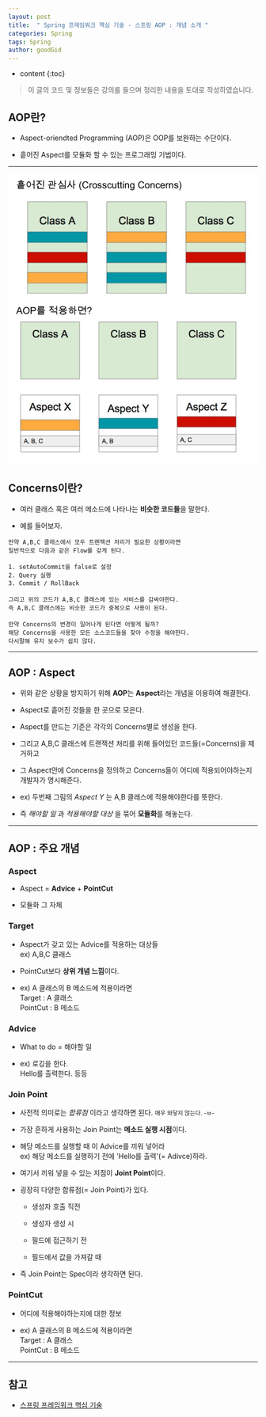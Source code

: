 ```yaml
---
layout: post
title:  " Spring 프레임워크 핵심 기술 - 스프링 AOP : 개념 소개 "
categories: Spring
tags: Spring
author: goodGid
---
```

* content
{:toc}

> 이 글의 코드 및 정보들은 강의를 들으며 정리한 내용을 토대로 작성하였습니다.


## AOP란?

* Aspect-oriendted Programming (AOP)은 OOP를 보완하는 수단이다.

* 흩어진 Aspect를 모듈화 할 수 있는 프로그래밍 기법이다.


---

![](/assets/img/spring/spring_framwework_core_concept_1.png)

## Concerns이란?

* 여러 클래스 혹은 여러 메소드에 나타나는 **비슷한 코드들**을 말한다.

* 예를 들어보자.

```
만약 A,B,C 클래스에서 모두 트랜잭션 처리가 필요한 상황이라면
일반적으로 다음과 같은 Flow를 갖게 된다.

1. setAutoCommit을 false로 설정
2. Query 실행
3. Commit / RollBack

그리고 위의 코드가 A,B,C 클래스에 있는 서비스를 감싸야한다.
즉 A,B,C 클래스에는 비슷한 코드가 중복으로 사용이 된다.

만약 Concerns의 변경이 일어나게 된다면 어떻게 될까?
해당 Concerns을 사용한 모든 소스코드들을 찾아 수정을 해야한다.
다시말해 유지 보수가 쉽지 않다.
```










---


## AOP : Aspect

* 위와 같은 상황을 방지하기 위해 **AOP**는 **Aspect**라는 개념을 이용하여 해결한다.

* Aspect로 흩어진 것들을 한 곳으로 모은다.

* Aspect를 만드는 기준은 각각의 Concerns별로 생성을 한다.

* 그리고 A,B,C 클래스에 트랜잭션 처리를 위해 들어있던 코드들(=Concerns)을 제거하고 

* 그 Aspect안에 Concerns을 정의하고 Concerns들이 어디에 적용되어야하는지 개발자가 명시해준다.

* ex) 두번째 그림의 *Aspect Y* 는 A,B 클래스에 적용해야한다를 뜻한다.

* 즉 *해야할 일* 과 *적용해야할 대상* 을 묶어 **모듈화**를 해놓는다.


---

## AOP : 주요 개념

### Aspect

* Aspect = **Advice** + **PointCut**

* 모듈화 그 자체

### Target 

* Aspect가 갖고 있는 Advice를 적용하는 대상들 <br> ex) A,B,C 클래스

* PointCut보다 **상위 개념 느낌**이다. 

* ex) A 클래스의 B 메소드에 적용이라면 <br> Target : A 클래스 <br> PointCut : B 메소드

### Advice

* What to do = 해야할 일

* ex) 로깅을 한다. <br> Hello를 출력한다. 등등


### Join Point

* 사전적 의미로는 *합류점* 이라고 생각하면 된다. <small> 매우 와닿지 않는다. -ㅂ- </small>

* 가장 흔하게 사용하는 Join Point는 **메소드 실행 시점**이다.

* 해당 메소드를 실행할 때 이 Advice를 끼워 넣어라 <br> ex) 해당 메소드를 실행하기 전에 'Hello를 출력'(= Adivce)하라.

* 여기서 끼워 넣을 수 있는 지점이 **Joint Point**이다.

* 굉장히 다양한 합류점(= Join Point)가 있다.

    - 생성자 호출 직전

    - 생성자 생성 시

    - 필드에 접근하기 전

    - 필드에서 값을 가져갈 때 

* 즉 Join Point는 Spec이라 생각하면 된다.


### PointCut

* 어디에 적용해야하는지에 대한 정보

* ex) A 클래스의 B 메소드에 적용이라면 <br> Target : A 클래스 <br> PointCut : B 메소드


---

## 참고

* [스프링 프레임워크 핵심 기술](https://www.inflearn.com/course/spring-framework_core)

